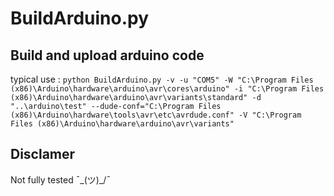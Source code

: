 # BuildArduino.py
## Build and upload arduino code
typical use : `python BuildArduino.py -v -u "COM5" -W "C:\Program Files (x86)\Arduino\hardware\arduino\avr\cores\arduino" -i "C:\Program Files (x86)\Arduino\hardware\arduino\avr\variants\standard" -d "..\arduino\test" --dude-conf="C:\Program Files (x86)\Arduino\hardware\tools\avr\etc\avrdude.conf" -V "C:\Program Files (x86)\Arduino\hardware\arduino\avr\variants"`
## Disclamer
Not fully tested ¯\_(ツ)_/¯
